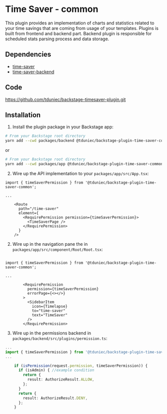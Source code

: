 # Time Saver - common

This plugin provides an implementation of charts and statistics related to your time savings that are coming from usage of your templates. Plugins is built from frontend and backend part. Backend plugin is responsible for scheduled stats parsing process and data storage.

## Dependencies

- [time-saver](https://github.com/tduniec/backstage-timesaver-plugin/tree/main/plugins/time-saver)
- [time-saver-backend](https://github.com/tduniec/backstage-timesaver-plugin/tree/main/plugins/time-saver-backend)

## Code

https://github.com/tduniec/backstage-timesaver-plugin.git

## Installation

1. Install the plugin package in your Backstage app:

```sh
# From your Backstage root directory
yarn add --cwd packages/backend @tduniec/backstage-plugin-time-saver-common
```

or

```sh
# From your Backstage root directory
yarn add --cwd packages/app @tduniec/backstage-plugin-time-saver-common
```

2. Wire up the API implementation to your `packages/app/src/App.tsx`:

```tsx
import { timeSaverPermission } from '@tduniec/backstage-plugin-time-saver-common';

...

    <Route
      path="/time-saver"
      element={
        <RequirePermission permission={timeSaverPermission}>
          <TimeSaverPage />
        </RequirePermission>
      }
    />

```

2. Wire up in the navigation pane the in `packages/app/src/component/Root/Root.tsx`:

```tsx

import { timeSaverPermission } from '@tduniec/backstage-plugin-time-saver-common';

...

        <RequirePermission
          permission={timeSaverPermission}
          errorPage={<></>}
        >
          <SidebarItem
            icon={Timelapse}
            to="time-saver"
            text="TimeSaver"
          />
        </RequirePermission>
```

3. Wire up in the permissions backend in `packages/backend/src/plugins/permission.ts`:

```ts
...
import { timeSaverPermission } from '@tduniec/backstage-plugin-time-saver-common';
...

    if (isPermission(request.permission, timeSaverPermission)) {
      if (isAdmin) { //example condition
        return {
          result: AuthorizeResult.ALLOW,
        };
      }
      return {
        result: AuthorizeResult.DENY,
      };
    }

```

